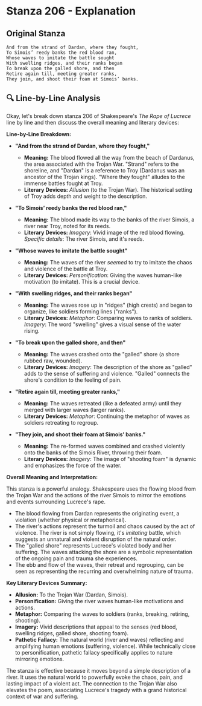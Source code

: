 # Stanza 206 - Explanation

## Original Stanza
```
And from the strand of Dardan, where they fought,
To Simois’ reedy banks the red blood ran,
Whose waves to imitate the battle sought
With swelling ridges, and their ranks began
To break upon the galled shore, and then
Retire again till, meeting greater ranks,
They join, and shoot their foam at Simois’ banks.
```

## 🔍 Line-by-Line Analysis
Okay, let's break down stanza 206 of Shakespeare's *The Rape of Lucrece* line by line and then discuss the overall meaning and literary devices:

**Line-by-Line Breakdown:**

*   **"And from the strand of Dardan, where they fought,"**
    *   **Meaning:** The blood flowed all the way from the beach of Dardanus, the area associated with the Trojan War. "Strand" refers to the shoreline, and "Dardan" is a reference to Troy (Dardanus was an ancestor of the Trojan kings). "Where they fought" alludes to the immense battles fought at Troy.
    *   **Literary Devices:** *Allusion* (to the Trojan War). The historical setting of Troy adds depth and weight to the description.

*   **"To Simois’ reedy banks the red blood ran,"**
    *   **Meaning:** The blood made its way to the banks of the river Simois, a river near Troy, noted for its reeds.
    *   **Literary Devices:** *Imagery*: Vivid image of the red blood flowing. *Specific details*: The river Simois, and it's reeds.

*   **"Whose waves to imitate the battle sought"**
    *   **Meaning:** The waves of the river *seemed* to try to imitate the chaos and violence of the battle at Troy.
    *   **Literary Devices:** *Personification*: Giving the waves human-like motivation (to imitate). This is a crucial device.

*   **"With swelling ridges, and their ranks began"**
    *   **Meaning:** The waves rose up in "ridges" (high crests) and began to organize, like soldiers forming lines ("ranks").
    *   **Literary Devices:** *Metaphor*: Comparing waves to ranks of soldiers. *Imagery*: The word "swelling" gives a visual sense of the water rising.

*   **"To break upon the galled shore, and then"**
    *   **Meaning:** The waves crashed onto the "galled" shore (a shore rubbed raw, wounded).
    *   **Literary Devices:** *Imagery*: The description of the shore as "galled" adds to the sense of suffering and violence. "Galled" connects the shore's condition to the feeling of pain.

*   **"Retire again till, meeting greater ranks,"**
    *   **Meaning:** The waves retreated (like a defeated army) until they merged with larger waves (larger ranks).
    *   **Literary Devices:** *Metaphor*: Continuing the metaphor of waves as soldiers retreating to regroup.

*   **"They join, and shoot their foam at Simois’ banks."**
    *   **Meaning:** The re-formed waves combined and crashed violently onto the banks of the Simois River, throwing their foam.
    *   **Literary Devices:** *Imagery*: The image of "shooting foam" is dynamic and emphasizes the force of the water.

**Overall Meaning and Interpretation:**

This stanza is a powerful analogy. Shakespeare uses the flowing blood from the Trojan War and the actions of the river Simois to mirror the emotions and events surrounding Lucrece's rape.

*   The blood flowing from Dardan represents the originating event, a violation (whether physical or metaphorical).
*   The river's actions represent the turmoil and chaos caused by the act of violence. The river is not simply flowing, it's *imitating* battle, which suggests an unnatural and violent disruption of the natural order.
*   The "galled shore" represents Lucrece's violated body and her suffering. The waves attacking the shore are a symbolic representation of the ongoing pain and trauma she experiences.
*   The ebb and flow of the waves, their retreat and regrouping, can be seen as representing the recurring and overwhelming nature of trauma.

**Key Literary Devices Summary:**

*   **Allusion:** To the Trojan War (Dardan, Simois).
*   **Personification:** Giving the river waves human-like motivations and actions.
*   **Metaphor:** Comparing the waves to soldiers (ranks, breaking, retiring, shooting).
*   **Imagery:** Vivid descriptions that appeal to the senses (red blood, swelling ridges, galled shore, shooting foam).
*   **Pathetic Fallacy:** The natural world (river and waves) reflecting and amplifying human emotions (suffering, violence). While technically close to personification, pathetic fallacy specifically applies to nature mirroring emotions.

The stanza is effective because it moves beyond a simple description of a river. It uses the natural world to powerfully evoke the chaos, pain, and lasting impact of a violent act. The connection to the Trojan War also elevates the poem, associating Lucrece's tragedy with a grand historical context of war and suffering.
